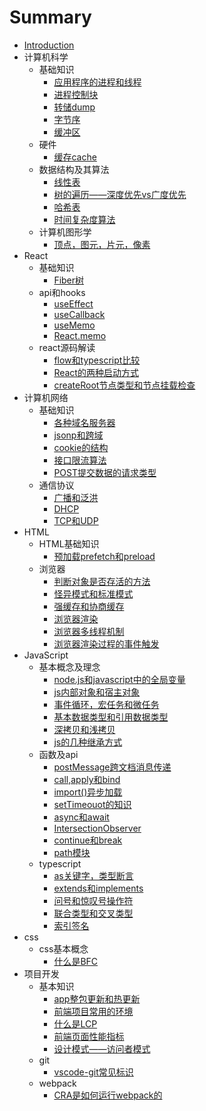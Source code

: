 # Summary

* [Introduction](README.md)
* 计算机科学
    * 基础知识
        * [应用程序的进程和线程](./notes/计算机科学/基础知识/进程和线程.md)
        * [进程控制块](./notes/计算机科学/基础知识/进程控制块.md)
        * [转储dump](./notes/计算机科学/基础知识/转储.md)
        * [字节序](./notes/计算机科学/基础知识/字节序.md)
        * [缓冲区](./notes/计算机科学/基础知识/缓冲区.md)
    * 硬件
        * [缓存cache](./notes/计算机科学/硬件/缓存cache.md)
    * 数据结构及其算法
        * [线性表](./notes/计算机科学/数据结构及其算法/线性表.md)
        * [树的遍历——深度优先vs广度优先](./notes/计算机科学/数据结构及其算法/树的遍历——深度优先vs广度优先.md)
        * [哈希表](./notes/计算机科学/数据结构及其算法/哈希表.md)
        * [时间复杂度算法](./notes/计算机科学/数据结构及其算法/时间复杂度算法.md)
    * 计算机图形学
        * [顶点，图元，片元，像素](./notes/计算机科学/计算机图形学/顶点，图元，片元，像素.md)
* React
    * 基础知识
        * [Fiber树](./notes/React/基础知识/Fiber树.md)
    * api和hooks
        * [useEffect](./notes/React/api和hooks/useEffect.md)
        * [useCallback](./notes/React/api和hooks/useCallback.md)
        * [useMemo](./notes/React/api和hooks/useMemo.md)
        * [React.memo](./notes/React/api和hooks/React.memo.md)
    * react源码解读
        * [flow和typescript比较](./notes/React/react源码解读/flow和typescript比较.md)
        * [React的两种启动方式](./notes/React/react源码解读/React的两种启动方式.md)
        * [createRoot节点类型和节点挂载检查](./notes/React/react源码解读/createRoot节点类型和节点挂载检查.md)
* 计算机网络
    * 基础知识
        * [各种域名服务器](./notes/计算机网络/基础知识/各种域名服务器.md)
        * [jsonp和跨域](./notes/计算机网络/基础知识/jsonp和跨域.md)
        * [cookie的结构](./notes/计算机网络/基础知识/cookie的结构.md)
        * [接口限流算法](./notes/计算机网络/基础知识/接口限流算法.md)
        * [POST提交数据的请求类型](./notes/计算机网络/基础知识/POST提交数据的请求类型.md)
    * 通信协议
        * [广播和泛洪](./notes/计算机网络/通信协议/广播和泛洪.md)
        * [DHCP](./notes/计算机网络/通信协议/DHCP.md)
        * [TCP和UDP](./notes/计算机网络/通信协议/TCP和UDP.md)
* HTML
    * HTML基础知识
        * [预加载prefetch和preload](./notes/HTML/HTML基础知识/预加载prefetch和preload.md)
    * 浏览器
        * [判断对象是否存活的方法](./notes/HTML/浏览器/判断对象是否存活的方法.md)
        * [怪异模式和标准模式](./notes/HTML/浏览器/怪异模式和标准模式.md)
        * [强缓存和协商缓存](./notes/HTML/浏览器/强缓存和协商缓存.md)
        * [浏览器渲染](./notes/HTML/浏览器/浏览器渲染.md)
        * [浏览器多线程机制](./notes/HTML/浏览器/浏览器多线程机制.md)
        * [浏览器渲染过程的事件触发](./notes/HTML/浏览器/浏览器渲染过程的事件触发.md)
* JavaScript
    * 基本概念及理念
        * [node.js和javascript中的全局变量](./notes/JavaScript/基本概念及理念/node.js和javascript中的全局对象.md)
        * [js内部对象和宿主对象](./notes/JavaScript/基本概念及理念/js内部对象和宿主对象.md)
        * [事件循环，宏任务和微任务](./notes/JavaScript/基本概念及理念/事件循环，宏任务和微任务.md)
        * [基本数据类型和引用数据类型](./notes/JavaScript/基本概念及理念/基本数据类型和引用数据类型.md)
        * [深拷贝和浅拷贝](./notes/JavaScript/基本概念及理念/深拷贝和浅拷贝.md)
        * [js的几种继承方式](./notes/JavaScript/基本概念及理念/js的几种继承方式.md)
    * 函数及api
        * [postMessage跨文档消息传递](./notes/JavaScript/函数及api/postMessage跨文档消息传递.md)
        * [call,apply和bind](./notes/JavaScript/函数及api/call,apply和bind.md)
        * [import()异步加载](./notes/JavaScript/函数及api/import异步加载.md)
        * [setTimeouot的知识](./notes/JavaScript/函数及api/setTimeout的知识.md)
        * [async和await](./notes/JavaScript/函数及api/async和await.md)
        * [IntersectionObserver](./notes/JavaScript/函数及api/IntersectionObserver.md)
        * [continue和break](./notes/JavaScript/函数及api/continue和break.md)
        * [path模块](./notes/JavaScript/函数及api/path模块.md)
    * typescript
        * [as关键字，类型断言](./notes/JavaScript/typescript/as关键字，类型断言.md)
        * [extends和implements](./notes/JavaScript/typescript/extends和implements.md)
        * [问号和惊叹号操作符](./notes/JavaScript/typescript/问号和惊叹号操作符.md)
        * [联合类型和交叉类型](./notes/JavaScript/typescript/联合类型和交叉类型.md)
        * [索引签名](./notes/JavaScript/typescript/索引签名.md)
* css
    * css基本概念
        * [什么是BFC](./notes/css/css基本概念/什么是BFC.md)
* 项目开发
    * 基本知识
        * [app整包更新和热更新](./notes/项目开发/基本知识/app整包更新和热更新.md)
        * [前端项目常用的环境](./notes/项目开发/基本知识/前端项目常用的环境.md)
        * [什么是LCP](./notes/项目开发/基本知识/什么是LCP.md)
        * [前端页面性能指标](./notes/项目开发/基本知识/前端页面性能指标.md)
        * [设计模式——访问者模式](./notes/项目开发/基本知识/设计模式——访问者模式.md)
    * git
        * [vscode-git常见标识](./notes/项目开发/git/vscode-git常见标识.md)
    * webpack
        * [CRA是如何运行webpack的](./notes/项目开发/webpack/CRA是如何运行webpack的.md)